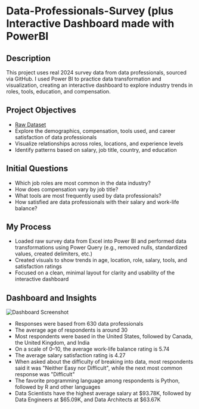 # Data-Professionals-Survey (plus Interactive Dashboard made with PowerBI

## Description
This project uses real 2024 survey data from data professionals, sourced via GitHub. I used Power BI to practice data transformation and visualization, creating an interactive dashboard to explore industry trends in roles, tools, education, and compensation.

## Project Objectives 
- <a href="https://github.com/yeniyen123/Data-Professionals-Survey/blob/main/Raw%20Dataset.xlsx">Raw Dataset</a>
- Explore the demographics, compensation, tools used, and career satisfaction of data professionals
- Visualize relationships across roles, locations, and experience levels
- Identify patterns based on salary, job title, country, and education

## Initial Questions
- Which job roles are most common in the data industry?
- How does compensation vary by job title?
- What tools are most frequently used by data professionals?
- How satisfied are data professionals with their salary and work-life balance?

## My Process
- Loaded raw survey data from Excel into Power BI and performed data transformations using Power Query (e.g., removed nulls, standardized values, created delimiters, etc.)
- Created visuals to show trends in age, location, role, salary, tools, and satisfaction ratings
- Focused on a clean, minimal layout for clarity and usability of the interactive dashboard
  
## Dashboard and Insights
![Dashboard Screenshot](https://github.com/user-attachments/assets/acc2ee87-dd30-4080-9ffd-4de0a3e8e2e0)

- Responses were based from 630 data professionals
- The average age of respondents is around 30
- Most respondents were based in the United States, followed by Canada, the United Kingdom, and India
- On a scale of 0–10, the average work-life balance rating is 5.74
- The average salary satisfaction rating is 4.27
- When asked about the difficulty of breaking into data, most respondents said it was "Neither Easy nor Difficult", while the next most common response was "Difficult"
- The favorite programming language among respondents is Python, followed by R and other languages
- Data Scientists have the highest average salary at $93.78K, followed by Data Engineers at $65.09K, and Data Architects at $63.67K
